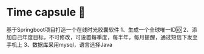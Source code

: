 # Time capsule 💊
基于Springboot项目打造一个在线时光胶囊软件
1、生成一个全球唯一ID🆔
2、添加自己年度目标，不可修改，可设置每季度，每半年，每月提醒，通过短信下发至手机上
3、数据库采用mysql，语言选择Java

